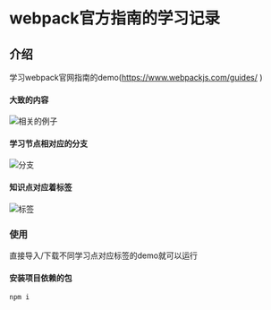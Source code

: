 # webpack官方指南的学习记录

## 介绍

学习webpack官网指南的demo(https://www.webpackjs.com/guides/ )

#### 大致的内容
![相关的例子](https://images.gitee.com/uploads/images/2020/0214/095546_b5a01666_2037786.png "屏幕截图.png")

#### 学习节点相对应的分支

![分支](https://images.gitee.com/uploads/images/2020/0214/095952_8c0bf91c_2037786.png "屏幕截图.png")

#### 知识点对应着标签
![标签](https://images.gitee.com/uploads/images/2020/0214/100059_b269cac1_2037786.png "屏幕截图.png")

### 使用
直接导入/下载不同学习点对应标签的demo就可以运行

#### 安装项目依赖的包

```
npm i

```




